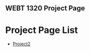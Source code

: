 ## WEBT 1320 Project Page

<h1> Project Page List</h1>

<ul>
    <li><a href="project2/index.html" target="_blank">Project2</a></li>
</ul>
